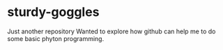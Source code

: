 # sturdy-goggles
Just another repository
Wanted to explore how github can help me to do some basic phyton programming.
